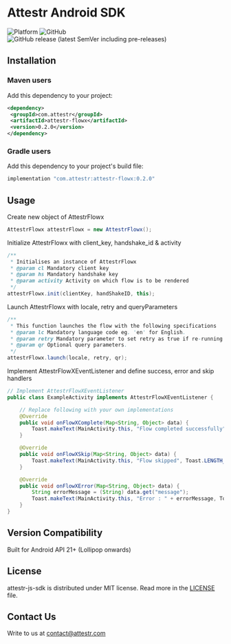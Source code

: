 # Attestr Android SDK

![Platform](https://img.shields.io/badge/Android-3DDC84?style=for-the-badge&logo=android&logoColor=white)
![GitHub](https://img.shields.io/github/license/attestr/android-sample-app)
![GitHub release (latest SemVer including pre-releases)](https://img.shields.io/github/v/release/attestr/android-sample-app?include_prereleases)

## Installation

### Maven users

Add this dependency to your project:

```xml
<dependency>
 <groupId>com.attestr</groupId>
 <artifactId>attestr-flowx</artifactId>
 <version>0.2.0</version>
</dependency>
```

### Gradle users

Add this dependency to your project's build file:

```groovy
implementation "com.attestr:attestr-flowx:0.2.0"
```

## Usage

Create new object of AttestrFlowx

```java
AttestrFlowx attestrFlowx = new AttestrFlowx();
```

Initialize AttestrFlowx with client_key, handshake_id & activity

```java
/**
 * Initialises an instance of AttestrFlowx
 * @param cl Mandatory client key
 * @param hs Mandatory handshake key
 * @param activity Activity on which flow is to be rendered
 */
attestrFlowx.init(clientKey, handShakeID, this);
```

Launch AttestrFlowx with locale, retry and queryParameters

```java
/**
 * This function launches the flow with the following specifications
 * @param lc Mandatory language code eg. 'en' for English.
 * @param retry Mandatory parameter to set retry as true if re-running the flow for a previously used handshake.
 * @param qr Optional query parameters.
 */
attestrFlowx.launch(locale, retry, qr);
```

Implement AttestrFlowXEventListener and define success, error and skip handlers

```java
// Implement AttestrFlowXEventListener 
public class ExampleActivity implements AttestrFlowXEventListener {

    // Replace following with your own implementations
    @Override
    public void onFlowXComplete(Map<String, Object> data) {
        Toast.makeText(MainActivity.this, "Flow completed successfully", Toast.LENGTH_SHORT).show();
    }

    @Override
    public void onFlowXSkip(Map<String, Object> data) {
        Toast.makeText(MainActivity.this, "Flow skipped", Toast.LENGTH_SHORT).show();
    }

    @Override
    public void onFlowXError(Map<String, Object> data) {
        String errorMessage = (String) data.get("message");
        Toast.makeText(MainActivity.this, "Error : " + errorMessage, Toast.LENGTH_SHORT).show();
    }
}
```

## Version Compatibility
Built for Android API 21+ (Lollipop onwards)
 
## License
attestr-js-sdk is distributed under MIT license. Read more in the [LICENSE](LICENSE) file.

## Contact Us
Write to us at [contact@attestr.com](mailto:contact@attestr.com)